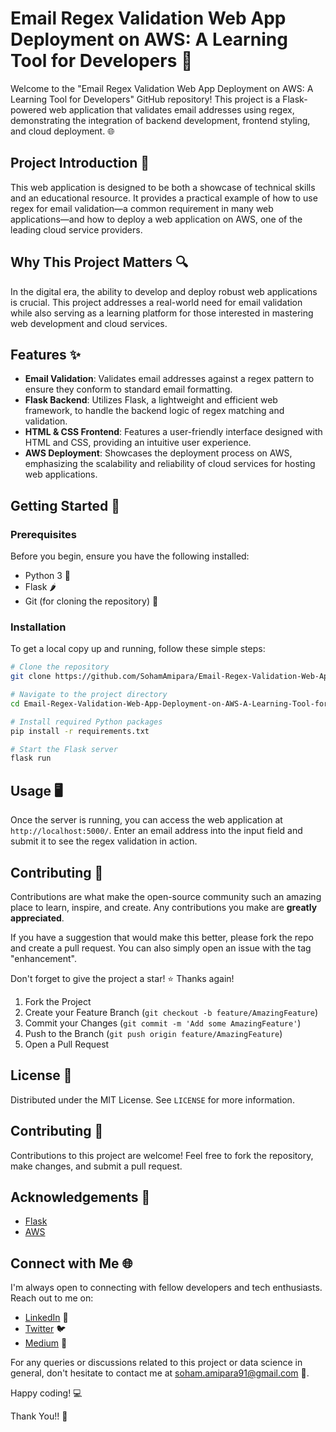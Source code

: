 # Email Regex Validation Web App Deployment on AWS: A Learning Tool for Developers 🚀

Welcome to the "Email Regex Validation Web App Deployment on AWS: A Learning Tool for Developers" GitHub repository! This project is a Flask-powered web application that validates email addresses using regex, demonstrating the integration of backend development, frontend styling, and cloud deployment. 🌐

## Project Introduction 📖

This web application is designed to be both a showcase of technical skills and an educational resource. It provides a practical example of how to use regex for email validation—a common requirement in many web applications—and how to deploy a web application on AWS, one of the leading cloud service providers.

## Why This Project Matters 🔍

In the digital era, the ability to develop and deploy robust web applications is crucial. This project addresses a real-world need for email validation while also serving as a learning platform for those interested in mastering web development and cloud services.

## Features ✨

- **Email Validation**: Validates email addresses against a regex pattern to ensure they conform to standard email formatting.
- **Flask Backend**: Utilizes Flask, a lightweight and efficient web framework, to handle the backend logic of regex matching and validation.
- **HTML & CSS Frontend**: Features a user-friendly interface designed with HTML and CSS, providing an intuitive user experience.
- **AWS Deployment**: Showcases the deployment process on AWS, emphasizing the scalability and reliability of cloud services for hosting web applications.

## Getting Started 🚀

### Prerequisites

Before you begin, ensure you have the following installed:
- Python 3 🐍
- Flask 🌶️
- Git (for cloning the repository) 📂

### Installation

To get a local copy up and running, follow these simple steps:

```bash
# Clone the repository
git clone https://github.com/SohamAmipara/Email-Regex-Validation-Web-App-Deployment-on-AWS-A-Learning-Tool-for-Developers.git

# Navigate to the project directory
cd Email-Regex-Validation-Web-App-Deployment-on-AWS-A-Learning-Tool-for-Developers

# Install required Python packages
pip install -r requirements.txt

# Start the Flask server
flask run
```

## Usage 🖥️

Once the server is running, you can access the web application at `http://localhost:5000/`. Enter an email address into the input field and submit it to see the regex validation in action.

## Contributing 🤝

Contributions are what make the open-source community such an amazing place to learn, inspire, and create. Any contributions you make are **greatly appreciated**.

If you have a suggestion that would make this better, please fork the repo and create a pull request. You can also simply open an issue with the tag "enhancement".

Don't forget to give the project a star! ⭐ Thanks again!

1. Fork the Project
2. Create your Feature Branch (`git checkout -b feature/AmazingFeature`)
3. Commit your Changes (`git commit -m 'Add some AmazingFeature'`)
4. Push to the Branch (`git push origin feature/AmazingFeature`)
5. Open a Pull Request

## License 📜

Distributed under the MIT License. See `LICENSE` for more information.

## Contributing 🤝

Contributions to this project are welcome! Feel free to fork the repository, make changes, and submit a pull request.

## Acknowledgements 🙏

- [Flask](https://flask.palletsprojects.com/)
- [AWS](https://aws.amazon.com/)

## Connect with Me 🌐

I'm always open to connecting with fellow developers and tech enthusiasts. Reach out to me on:

- [LinkedIn](https://www.linkedin.com/in/soham-amipara/) 💼
- [Twitter](https://twitter.com/SB_Amipara/) 🐦
- [Medium](https://medium.com/@soham.amipara91/) 📖

For any queries or discussions related to this project or data science in general, don't hesitate to contact me at soham.amipara91@gmail.com 📧.

Happy coding! 💻

Thank You!! 🙏
